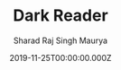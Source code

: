 ---
title: Dark Reader
github: https://github.com/sharadcodes/jekyll-theme-dark-reader
demo: https://sharadcodes.github.io/jekyll-theme-dark-reader/
author: Sharad Raj Singh Maurya
ssg:
  - Jekyll
cms:
  - Markdown
category:
  - Blog
date: 2019-11-25T00:00:00.000Z
description: A Minimal Dark theme for jekyll with minimal CSS by Sharad Raj Singh Maurya
draft: true
publish_date: '2019-11-25T10:59:04Z'
update_date: '2022-07-22T04:03:31Z'
github_star: 49
github_fork: 26
---